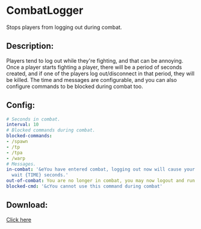 # CombatLogger
Stops players from logging out during combat.
## Description:
Players tend to log out while they're fighting, and that can be annoying. Once a player starts fighting a player, there will be a period of seconds created, and if one of the players log out/disconnect in that period, they will be killed. The time and messages are configurable, and you can also configure commands to be blocked during combat too.
## Config:
```yaml
# Seconds in combat.
interval: 10
# Blocked commands during combat.
blocked-commands:
- /spawn
- /tp
- /tpa
- /warp
# Messages.
in-combat: '&eYou have entered combat, logging out now will cause your death. Please
  wait {TIME} seconds.'
out-of-combat: You are no longer in combat, you may now logout and run commands.
blocked-cmd: '&cYou cannot use this command during combat'
```
## Download: 
[Click here](https://github.com/XShockinFireX/CombatLogger/releases)